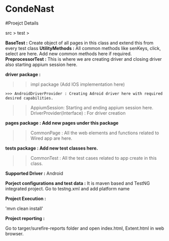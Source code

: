 # CondeNast
#Proejct Details

src > test >

**BaseTest :** Create object of all pages in this class and extend this from every test class
**UtilityMethods :** All common methods like senKeys, click, select are here. Add new common methods here if required.
**PreprocessorTest :** This is where we are creating driver and closing driver also starting appium session here.

**driver package :**
>>impl package (Add IOS implementation here)

	>>> AndroidDriverProvider : Creating Adroid driver here with required desired capabilities.
  
>>AppiumSession: Starting and ending appium session here.
>>DriverProvider(Interface) : For driver creation
	
**pages package : Add new pages under this package**
>> CommonPage : All the web elements and functions related to Wired app are here.

**tests package : Add new test classes here.**
>> CommonTest : All the test cases related to app create in this class.

**Supported Driver :**
Android

**Porject configurations and test data :**
It is maven based and TestNG integrated project.
Go to testng.xml and add platform name

**Project Execution :**

'mvn clean install'

**Project reporting :**

Go to targer/surefire-reports folder and open index.html, Extent.html in web browser.
